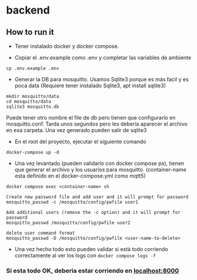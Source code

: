 # backend

## How to run it

- Tener instalado docker y docker compose.

- Copiar el .env.example como .env y completar las variables de ambiente

```
cp .env.example .env
```

- Generar la DB para mosquitto. Usamos Sqlite3 porque es más facil y es poca data
(Requiere tener instalado Sqlite3, apt install sqlite3)

```
mkdir mosquitto/data
cd mosquitto/data
sqlite3 mosquitto.db
```

Puede tener otro nombre el file de db pero tienen que configurarlo en mosquitto.conf.
Tarda unos segundos pero les debería aparecer el archivo en esa carpeta. Una vez generado
pueden salir de sqlite3

- En el root del proyecto, ejecutar el siguiente comando

```
docker-compose up -d
```

- Una vez levantado (pueden validarlo con docker compose ps), tienen que generar el archivo y los usuarios para
mosquitto. (container-name esta definido en el docker-compose.yml como mqtt5)
```
docker compose exec <container-name> sh

Create new password file and add user and it will prompt for password
mosquitto_passwd -c /mosquitto/config/pwfile user1

Add additional users (remove the -c option) and it will prompt for password
mosquitto_passwd /mosquitto/config/pwfile user2

delete user command format
mosquitto_passwd -D /mosquitto/config/pwfile <user-name-to-delete>
```

- Una vez hecho todo esto pueden validar si está todo corriendo correctamente al ver los logs con `docker compose logs -f`


### Si esta todo OK, deberia estar corriendo en [localhost:8000](http://localhost:8000)

